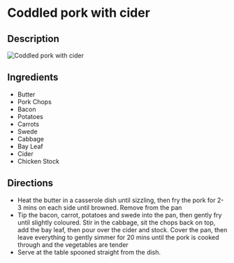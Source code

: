 # Coddled pork with cider

## Description
![Coddled pork with cider](https://www.themealdb.com/images/media/meals/7vpsfp1608588991.jpg "Coddled pork with cider")

## Ingredients
- Butter
- Pork Chops
- Bacon
- Potatoes
- Carrots
- Swede
- Cabbage
- Bay Leaf
- Cider
- Chicken Stock

## Directions
- Heat the butter in a casserole dish until sizzling, then fry the pork for 2-3 mins on each side until browned. Remove from the pan
- Tip the bacon, carrot, potatoes and swede into the pan, then gently fry until slightly coloured. Stir in the cabbage, sit the chops back on top, add the bay leaf, then pour over the cider and stock. Cover the pan, then leave everything to gently simmer for 20 mins until the pork is cooked through and the vegetables are tender
- Serve at the table spooned straight from the dish.
